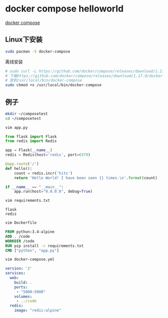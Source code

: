 # docker compose helloworld

[docker compose](https://docs.docker.com/compose/overview/)

## Linux下安装

```bash
sudo pacman -S docker-compose
```

离线安装

```bash
# sudo curl -L https://github.com/docker/compose/releases/download/1.17.0/docker-compose-`uname -s`-`uname -m` -o /usr/local/bin/docker-compose
# 下载https://github.com/docker/compose/releases/download/1.17.0/docker-compose-`uname -s`-`uname -m`
# 放到/usr/local/bin/docker-compose
sudo chmod +x /usr/local/bin/docker-compose
```

## 例子

```bash
mkdir ~/composetest
cd ~/composetest
```

```bash
vim app.py
```

```python
from flask import Flask
from redis import Redis

app = Flask(__name__)
redis = Redis(host='redis', port=6379)

@app.route('/')
def hello():
    count = redis.incr('hits')
    return 'Hello World! I have been seen {} times.\n'.format(count)

if __name__ == "__main__":
    app.run(host="0.0.0.0", debug=True)
```

```bash
vim requirements.txt
```

```text
flask
redis
```

```bash
vim Dockerfile
```

```Dockerfile
FROM python:3.4-alpine
ADD . /code
WORKDIR /code
RUN pip install -r requirements.txt
CMD ["python", "app.py"]
```

```bash
vim docker-compose.yml
```

```yml
version: '2'
services:
  web:
    build: .
    ports:
     - "5000:5000"
    volumes:
     - .:/code
  redis:
    image: "redis:alpine"
```
